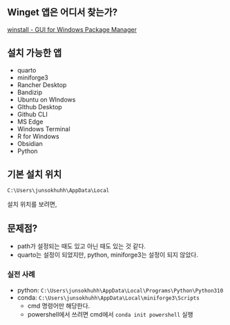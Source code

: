 ## Winget 앱은 어디서 찾는가? 

[winstall - GUI for Windows Package Manager](https://winstall.app/)

## 설치 가능한 앱 

- quarto 
- miniforge3 
- Rancher Desktop 
- Bandizip 
- Ubuntu on WIndows 
- GIthub Desktop 
- Github CLI
- MS Edge 
- Windows Terminal 
- R for Windows 
- Obsidian 
- Python 


## 기본 설치 위치 

`C:\Users\junsokhuhh\AppData\Local`

설치 위치를 보려면, 



## 문제점? 

- path가 설정되는 때도 있고 아닌 때도 있는 것 같다. 
- quarto는 설정이 되었지만, python, miniforge3는 설정이 되지 않았다. 

### 실전 사례 
- python: `C:\Users\junsokhuhh\AppData\Local\Programs\Python\Python310`
- conda: `C:\Users\junsokhuhh\AppData\Local\miniforge3\Scripts`
	-  cmd 명령어만 해당한다. 
	-  powershell에서 쓰려면 cmd에서 `conda init powershell` 실행 


